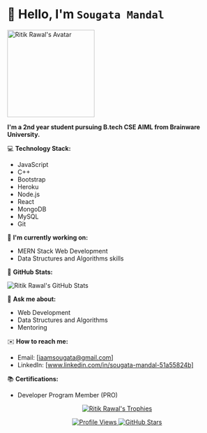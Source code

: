 # 👋 Hello, I'm `Sougata Mandal`

<img src="https://avatars.githubusercontent.com/u/your_github_username?v=4" alt="Ritik Rawal's Avatar" width="200" height="200" />

**I'm a 2nd year student pursuing B.tech CSE AIML from Brainware University.**

💻 **Technology Stack:**
- JavaScript
- C++
- Bootstrap
- Heroku
- Node.js
- React
- MongoDB
- MySQL
- Git

🌱 **I'm currently working on:**
- MERN Stack Web Development
- Data Structures and Algorithms skills

🌟 **GitHub Stats:**

![Ritik Rawal's GitHub Stats](https://github-readme-stats.vercel.app/api?username=your_github_username&show_icons=true&theme=radical)

💬 **Ask me about:**
- Web Development
- Data Structures and Algorithms
- Mentoring

✉️ **How to reach me:**
- Email: [iaamsougata@gmail.com]
- LinkedIn: [www.linkedin.com/in/sougata-mandal-51a55824b]

📚 **Certifications:**
- Developer Program Member (PRO)

<p align="center">
  <a href="https://github.com/ryo-ma/github-profile-trophy">
    <img src="https://github-profile-trophy.vercel.app/?username=SougataXdev&theme=radical" alt="Ritik Rawal's Trophies" />
  </a>
</p>

<p align="center">
  <a href="https://github.com/SougataXdev">
    <img src="https://komarev.com/ghpvc/?username=SougataXdev&label=Profile%20views&color=0e75b6&style=flat" alt="Profile Views" />
  </a>
  <a href="https://github.com/SougataXdev?tab=repositories&sort=stars">
    <img src="https://img.shields.io/github/stars/SougataXdev?style=social" alt="GitHub Stars" />
  </a>
</p>
